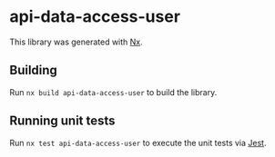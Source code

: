 # api-data-access-user

This library was generated with [Nx](https://nx.dev).

## Building

Run `nx build api-data-access-user` to build the library.

## Running unit tests

Run `nx test api-data-access-user` to execute the unit tests via [Jest](https://jestjs.io).
